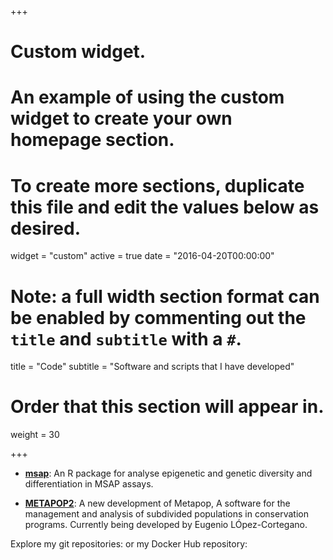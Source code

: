 +++
# Custom widget.
# An example of using the custom widget to create your own homepage section.
# To create more sections, duplicate this file and edit the values below as desired.
widget = "custom"
active = true
date = "2016-04-20T00:00:00"

# Note: a full width section format can be enabled by commenting out the `title` and `subtitle` with a `#`.
title = "Code"
subtitle = "Software and scripts that I have developed"

# Order that this section will appear in.
weight = 30

+++
- [<i class="fab fa-github big-icon"></i> **msap**](https://github.com/anpefi/msap): An R package for analyse epigenetic and genetic diversity and differentiation in MSAP assays.

- [<i class="fab fa-gitlab big-icon"></i> **METAPOP2**](https://gitlab.com/elcortegano/metapop2): A new development of Metapop, A software for the management and analysis of subdivided populations in conservation programs. Currently being developed by Eugenio LÓpez-Cortegano.

Explore my git repositories:   [<i class="fab fa-github big-icon"></i>](https://github.com/anpefi/)    [<i class="fab fa-gitlab big-icon"></i>](https://gitlab.com/anpefi)   [<i class="fab fa-bitbucket big-icon"></i>](https://bitbucket.com/anpefi/) 
or my Docker Hub repository: [<i class="fab fa-docker big-icon"></i>](https://hub.docker.com/u/anpefi/) 